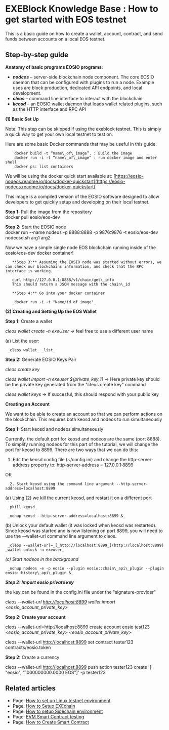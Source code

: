 # EXEBlock Knowledge Base : How to get started with EOS testnet

This is a basic guide on how to create a wallet, account, contract, and send funds between accounts on a local EOS testnet.

## Step-by-step guide <a id="HowtogetstartedwithEOStestnet-Step-by-stepguide"></a>

**Anatomy of basic programs EOSIO programs**:

* _**nodeos**_ – server-side blockchain node component. The core EOSIO daemon that can be configured with plugins to run a node. Example uses are block production, dedicated API endpoints, and local development.
* _**cleos**_ – command line interface to interact with the blockchain
* _**keosd**_ – an EOSIO wallet daemon that loads wallet related plugins, such as the HTTP interface and RPC API  

**\(1\) Basic Set Up**

Note: This step can be skipped if using the exeblock testnet. This is simply a quick way to get your own local testnet to test on.

 Here are some basic Docker commands that may be useful in this guide:

        docker build -t “name\_of\_image”. : Build the image  
        docker run -i -t “name\_of\_image” : run docker image and enter shell  
        docker ps: list containers

We will be using the docker quick start available at: [https://eosio-nodeos.readme.io/docs/docker-quickstart](https://eosio-nodeos.readme.io/docs/docker-quickstart)

This image is a compiled version of the EOSIO software designed to allow developers to get quickly setup and developing on their local testnet.

**Step 1:** Pull the image from the repository  
docker pull eosio/eos-dev

  
**Step 2:** Start the EOSIO node  
docker run --name nodeos -p 8888:8888 -p 9876:9876 -t eosio/eos-dev nodeosd.sh arg1 arg2  
  
Now we have a simple single node EOS blockchain running inside of the eosio/eos-dev docker container!

       **Step 3:** Assuming the EOSIO node was started without errors, we can check our blockchains information, and check that the RPC interface is working.

       curl http://127.0.0.1:8888/v1/chain/get\_info  
       This should return a JSON message with the chain\_id

       **Step 4:** Go into your docker container

       _docker run -i -t "Name/id of image"_

**\(2\) Creating and Setting Up the EOS Wallet**

**Step 1:** Create a wallet

_cleos wallet create -n exeUser →_ feel free to use a different user name

\(a\) List the user:

     _cleos wallet_ _list_

**Step 2:** Generate EOSIO Keys Pair

_cleos create key_

_cleos wallet import_ _-n exeuser ${private\_key\_1}_ → Here private key should be the private key generated from the "cleos create key" command

_cleos wallet keys_ → If succesful, this should respond with your public key

**Creating an Account**

We want to be able to create an account so that we can perform actions on the blockchain. This requires both keosd and nodeos to run simultaneously

**Step 1:** Start keosd and nodeos simultaneously

Currently, the default port for keosd and nodeos are the same \(port 8888\). To simplify running nodeos for this part of the tutorial, we will change the port for keosd to 8899. There are two ways that we can do this:

1. Edit the keosd config file \(~/config.ini\) and change the http-server-address property to: http-server-address = 127.0.0.1:8899

OR

      2. Start keosd using the command line argument --http-server-address=localhost:8899

\(a\) Using \(2\) we kill the current keosd, and restart it on a different port

     _pkill keosd_

     _nohup keosd --http-server-address=localhost:8899 &_

\(b\) Unlock your default wallet \(it was locked when keosd was restarted\). Since keosd was started and is now listening on port 8899, you will need to use the --wallet-url command line argument to cleos.

     _cleos --wallet-url=_[_http://localhost:8899_](http://localhost:8899) _wallet unlock -n exeuser_

_\(c\) Start nodeos in the background_

     _nohup nodeos -e -p eosio --plugin eosio::chain\_api\_plugin --plugin eosio::history\_api\_plugin &_

_**Step 2: Import eosio private key**_

the key can be found in the config.ini file under the "signature-provider"

_cleos --wallet-url_ [_http://localhost:8899_](http://localhost:8899) _wallet import &lt;eosio\_account\_private\_key&gt;_

**Step 2: Create your account**

cleos --wallet-url=[http://localhost:8899](http://localhost:8899) create account eosio test123 _&lt;eosio\_account\_private\_key&gt; &lt;eosio\_account\_private\_key&gt;_

cleos --wallet-url [http://localhost:8899](http://localhost:8899) set contract tester123 contracts/eosio.token

**Step 2:** Create a currency

cleos --wallet-url [http://localhost:8899](http://localhost:8899) push action tester123 create '\[ "eosio", "1000000000.0000 EOS"\]' -p tester123

## Related articles <a id="HowtogetstartedwithEOStestnet-Relatedarticles"></a>

*  Page: [How to set up Linux testnet environment](/wiki/spaces/EKB/pages/197460035/How+to+set+up+Linux+testnet+environment)
*  Page: [How to Setup EXEchain](/wiki/spaces/EKB/pages/197460257/How+to+Setup+EXEchain)
*  Page: [How to setup Sidechain environment](/wiki/spaces/EKB/pages/197460072/How+to+setup+Sidechain+environment)
*  Page: [EVM Smart Contract testing](/wiki/spaces/EKB/pages/197460007/EVM+Smart+Contract+testing)
*  Page: [How to Create Smart Contract](/wiki/spaces/EKB/pages/197460297/How+to+Create+Smart+Contract)


